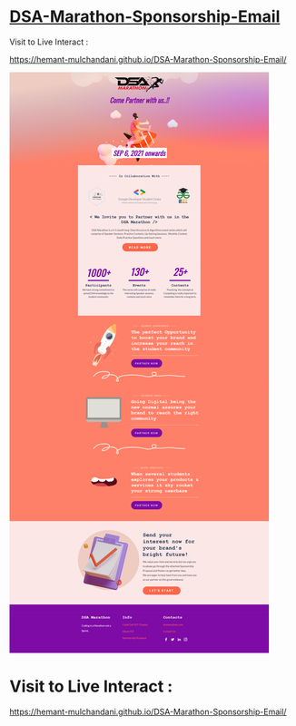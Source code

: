 # [DSA-Marathon-Sponsorship-Email](https://hemant-mulchandani.github.io/DSA-Marathon-Sponsorship-Email/)

  Visit to Live Interact :

  https://hemant-mulchandani.github.io/DSA-Marathon-Sponsorship-Email/

  ![Mail Capture](Media/DSA%20Marathon%20Sponsorship%20Mail%20Capture.png)

# Visit to Live Interact : 

  https://hemant-mulchandani.github.io/DSA-Marathon-Sponsorship-Email/ 
